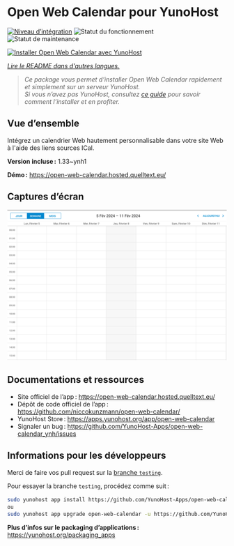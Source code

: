 <!--
Nota bene : ce README est automatiquement généré par <https://github.com/YunoHost/apps/tree/master/tools/readme_generator>
Il NE doit PAS être modifié à la main.
-->

# Open Web Calendar pour YunoHost

[![Niveau d’intégration](https://dash.yunohost.org/integration/open-web-calendar.svg)](https://dash.yunohost.org/appci/app/open-web-calendar) ![Statut du fonctionnement](https://ci-apps.yunohost.org/ci/badges/open-web-calendar.status.svg) ![Statut de maintenance](https://ci-apps.yunohost.org/ci/badges/open-web-calendar.maintain.svg)

[![Installer Open Web Calendar avec YunoHost](https://install-app.yunohost.org/install-with-yunohost.svg)](https://install-app.yunohost.org/?app=open-web-calendar)

*[Lire le README dans d'autres langues.](./ALL_README.md)*

> *Ce package vous permet d’installer Open Web Calendar rapidement et simplement sur un serveur YunoHost.*  
> *Si vous n’avez pas YunoHost, consultez [ce guide](https://yunohost.org/install) pour savoir comment l’installer et en profiter.*

## Vue d’ensemble

Intégrez un calendrier Web hautement personnalisable dans votre site Web à l'aide des liens sources ICal.

**Version incluse :** 1.33~ynh1

**Démo :** <https://open-web-calendar.hosted.quelltext.eu/>

## Captures d’écran

![Capture d’écran de Open Web Calendar](./doc/screenshots/screenshot.png)

## Documentations et ressources

- Site officiel de l’app : <https://open-web-calendar.hosted.quelltext.eu/>
- Dépôt de code officiel de l’app : <https://github.com/niccokunzmann/open-web-calendar/>
- YunoHost Store : <https://apps.yunohost.org/app/open-web-calendar>
- Signaler un bug : <https://github.com/YunoHost-Apps/open-web-calendar_ynh/issues>

## Informations pour les développeurs

Merci de faire vos pull request sur la [branche `testing`](https://github.com/YunoHost-Apps/open-web-calendar_ynh/tree/testing).

Pour essayer la branche `testing`, procédez comme suit :

```bash
sudo yunohost app install https://github.com/YunoHost-Apps/open-web-calendar_ynh/tree/testing --debug
ou
sudo yunohost app upgrade open-web-calendar -u https://github.com/YunoHost-Apps/open-web-calendar_ynh/tree/testing --debug
```

**Plus d’infos sur le packaging d’applications :** <https://yunohost.org/packaging_apps>
